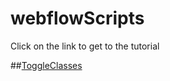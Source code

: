 # webflowScripts

Click on the link to get to the tutorial

##[ToggleClasses](toggleClasses/README.md)

